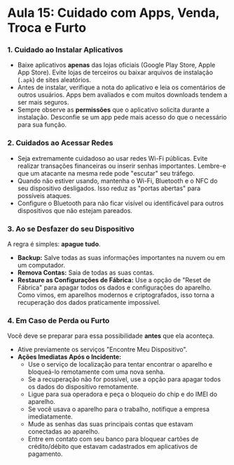 # Aula 15: Cuidado com Apps, Venda, Troca e Furto

### 1. Cuidado ao Instalar Aplicativos

- Baixe aplicativos **apenas** das lojas oficiais (Google Play Store, Apple App Store). Evite lojas de terceiros ou baixar arquivos de instalação (`.apk`) de sites aleatórios.
- Antes de instalar, verifique a nota do aplicativo e leia os comentários de outros usuários. Apps bem avaliados e com muitos downloads tendem a ser mais seguros.
- Sempre observe as **permissões** que o aplicativo solicita durante a instalação. Desconfie se um app pede mais acesso do que o necessário para sua função.

### 2. Cuidados ao Acessar Redes

- Seja extremamente cuidadoso ao usar redes Wi-Fi públicas. Evite realizar transações financeiras ou inserir senhas importantes. Lembre-e que um atacante na mesma rede pode "escutar" seu tráfego.
- Quando não estiver usando, mantenha o Wi-Fi, Bluetooth e o NFC do seu dispositivo desligados. Isso reduz as "portas abertas" para possíveis ataques.
- Configure o Bluetooth para não ficar visível ou identificável para outros dispositivos que não estejam pareados.

### 3. Ao se Desfazer do seu Dispositivo

A regra é simples: **apague tudo**.

- **Backup:** Salve todas as suas informações importantes na nuvem ou em um computador.
- **Remova Contas:** Saia de todas as suas contas.
- **Restaure as Configurações de Fábrica:** Use a opção de "Reset de Fábrica" para apagar todos os dados e configurações do aparelho. Como vimos, em aparelhos modernos e criptografados, isso torna a recuperação dos dados praticamente impossível.

### 4. Em Caso de Perda ou Furto

Você deve se preparar para essa possibilidade **antes** que ela aconteça.

- Ative previamente os serviços "Encontre Meu Dispositivo".
- **Ações Imediatas Após o Incidente:**
    - Use o serviço de localização para tentar encontrar o aparelho e bloqueá-lo remotamente com uma nova senha.
    - Se a recuperação não for possível, use a opção para apagar todos os dados do dispositivo remotamente.
    - Ligue para sua operadora e peça o bloqueio do chip e do IMEI do aparelho.
    - Se você usava o aparelho para o trabalho, notifique a empresa imediatamente.
    - Mude as senhas das suas principais contas que estavam conectadas ao aparelho.
    - Entre em contato com seu banco para bloquear cartões de crédito/débito que estavam cadastrados em aplicativos de pagamento.